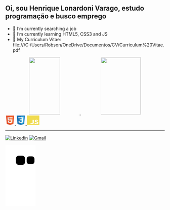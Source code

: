 ## Oi, sou Henrique Lonardoni Varago, estudo programação e busco emprego


- 🔎  I’m currently searching a job
- 📖  I’m currently learning HTML5, CSS3 and JS
- 📜  My Curriculum Vitae: file:///C:/Users/Robson/OneDrive/Documentos/CV/Curriculum%20Vitae.pdf

<div align="center">
  <a href="https://github.com/HenriqueLonardoniVarago">
  <img height="180em" width="44%" src="https://github-readme-stats.vercel.app/api?username=HenriqueLonardoniVarago&show_icons=true&theme=highcontrast&include_all_commits=true&count_private=true"/>
  <img height="180em" width="50%" src="https://github-readme-stats.vercel.app/api/top-langs/?username=HenriqueLonardoniVarago&layout=compact&langs_count=7&theme=highcontrast"/>
</div>
  
<div>
  <img src="https://raw.githubusercontent.com/devicons/devicon/master/icons/html5/html5-original.svg" alt="HTML5"
       height="30em" width="30em"/>
  <img src="https://raw.githubusercontent.com/devicons/devicon/master/icons/css3/css3-original.svg" alt="CSS3" height="30em" width="30em"/>
    <img height="30" width="40" src="https://raw.githubusercontent.com/devicons/devicon/master/icons/javascript/javascript-plain.svg" alt="JS">
  </div>
  
 
<hr/>
  
 <div>
  <a href="https://www.linkedin.com/in/henrique-lonardoni-varago-212140223/" target="_blank"><img src="https://img.shields.io/badge/LinkedIn-0077B5?style=for-the-badge&logo=linkedin&logoColor=white" alt="Linkedin"/></a>
  <a href="https://mail.google.com/mail/u/0/?tab=rm#inbox" target="_blank"><img src="https://img.shields.io/badge/Gmail-D14836?style=for-the-badge&logo=gmail&logoColor=white" alt="Gmail" alt="Gmail"/></a>
  
  ![Snake animation](https://github.com/HenriqueLonardoniVarago/HenriqueLonardoniVarago/blob/output/github-contribution-grid-snake.svg)
  </div>
